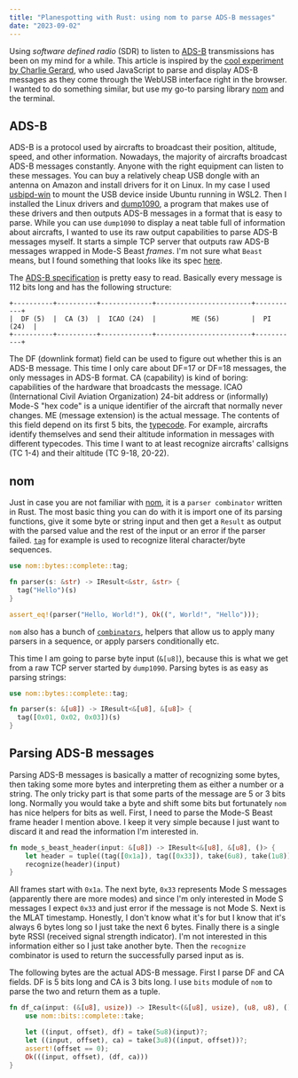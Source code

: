 ```yaml
---
title: "Planespotting with Rust: using nom to parse ADS-B messages"
date: "2023-09-02"
---
```


Using *software defined radio* (SDR) to listen to [ADS-B](https://mode-s.org/decode/content/ads-b/1-basics.html) transmissions has been on my mind for a while. This article is inspired by the [cool experiment by Charlie Gerard](https://charliegerard.dev/blog/aircraft-radar-system-rtl-sdr-web-usb/), who used JavaScript to parse and display ADS-B messages as they come through the WebUSB interface right in the browser. I wanted to do something similar, but use my go-to parsing library [nom](https://github.com/rust-bakery/nom) and the terminal.

## ADS-B

ADS-B is a protocol used by aircrafts to broadcast their position, altitude, speed, and other information. Nowadays, the majority of aircrafts broadcast ADS-B messages constantly. Anyone with the right equipment can listen to these messages. You can buy a relatively cheap USB dongle with an antenna on Amazon and install drivers for it on Linux. In my case I used [usbipd-win](https://github.com/dorssel/usbipd-win) to mount the USB device inside Ubuntu running in WSL2. Then I installed the Linux drivers and [dump1090](https://github.com/flightaware/dump1090), a program that makes use of these drivers and then outputs ADS-B messages in a format that is easy to parse. While you can use `dump1090` to display a neat table full of information about aircrafts, I wanted to use its raw output capabilities to parse ADS-B messages myself. It starts a simple TCP server that outputs raw ADS-B messages wrapped in Mode-S Beast *frames*. I'm not sure what `Beast` means, but I found something that looks like its spec [here](https://github.com/firestuff/adsb-tools/blob/master/protocols/beast.md).

The [ADS-B specification](https://mode-s.org/decode/content/ads-b/1-basics.html) is pretty easy to read. Basically every message is 112 bits long and has the following structure:

```
+----------+----------+-------------+------------------------+-----------+
|  DF (5)  |  CA (3)  |  ICAO (24)  |         ME (56)        |  PI (24)  |
+----------+----------+-------------+------------------------+-----------+
```

The DF (downlink format) field can be used to figure out whether this is an ADS-B message. This time I only care about DF=17 or DF=18 messages, the only messages in ADS-B format. CA (capability) is kind of boring: capabilities of the hardware that broadcasts the message. ICAO (International Civil Aviation Organization) 24-bit address or (informally) Mode-S "hex code" is a unique identifier of the aircraft that normally never changes. ME (message extension) is the actual message. The contents of this field depend on its first 5 bits, the [typecode](https://mode-s.org/decode/content/ads-b/1-basics.html#ads-b-message-types). For example, aircrafts identify themselves and send their altitude information in messages with different typecodes. This time I want to at least recognize aircrafts' callsigns (TC 1-4) and their altitude (TC 9-18, 20-22).

## nom

Just in case you are not familiar with [nom](https://github.com/rust-bakery/nom), it is a `parser combinator` written in Rust. The most basic thing you can do with it is import one of its parsing functions, give it some byte or string input and then get a `Result` as output with the parsed value and the rest of the input or an error if the parser failed. [`tag`](https://docs.rs/nom/latest/nom/bytes/complete/fn.tag.html) for example is used to recognize literal character/byte sequences.

```rust
use nom::bytes::complete::tag;

fn parser(s: &str) -> IResult<&str, &str> {
  tag("Hello")(s)
}

assert_eq!(parser("Hello, World!"), Ok((", World!", "Hello")));
```

`nom` also has a bunch of [`combinators`](https://docs.rs/nom/latest/nom/combinator/index.html), helpers that allow us to apply many parsers in a sequence, or apply parsers conditionally etc.

This time I am going to parse byte input (`&[u8]`), because this is what we get from a raw TCP server started by `dump1090`. Parsing bytes is as easy as parsing strings:

```rust
use nom::bytes::complete::tag;

fn parser(s: &[u8]) -> IResult<&[u8], &[u8]> {
  tag([0x01, 0x02, 0x03])(s)
}
```

## Parsing ADS-B messages

Parsing ADS-B messages is basically a matter of recognizing some bytes, then taking some more bytes and interpreting them as either a number or a string. The only tricky part is that some parts of the message are 5 or 3 bits long. Normally you would take a byte and shift some bits but fortunately `nom` has nice helpers for bits as well. First, I need to parse the Mode-S Beast frame header I mention above. I keep it very simple because I just want to discard it and read the information I'm interested in.

```rust
fn mode_s_beast_header(input: &[u8]) -> IResult<&[u8], &[u8], ()> {
    let header = tuple((tag([0x1a]), tag([0x33]), take(6u8), take(1u8)));
    recognize(header)(input)
}
```

All frames start with `0x1a`. The next byte, `0x33` represents Mode S messages (apparently there are more modes) and since I'm only interested in Mode S messages I expect `0x33` and just error if the message is not Mode S. Next is the MLAT timestamp. Honestly, I don't know what it's for but I know that it's always 6 bytes long so I just take the next 6 bytes. Finally there is a single byte RSSI (received signal strength indicator). I'm not interested in this information either so I just take another byte. Then the `recognize` combinator is used to return the successfully parsed input as is.

The following bytes are the actual ADS-B message. First I parse DF and CA fields. DF is 5 bits long and CA is 3 bits long. I use `bits` module of `nom` to parse the two and return them as a tuple.

```rust
fn df_ca(input: (&[u8], usize)) -> IResult<(&[u8], usize), (u8, u8), ()> {
    use nom::bits::complete::take;

    let ((input, offset), df) = take(5u8)(input)?;
    let ((input, offset), ca) = take(3u8)((input, offset))?;
    assert!(offset == 0);
    Ok(((input, offset), (df, ca)))
}
```